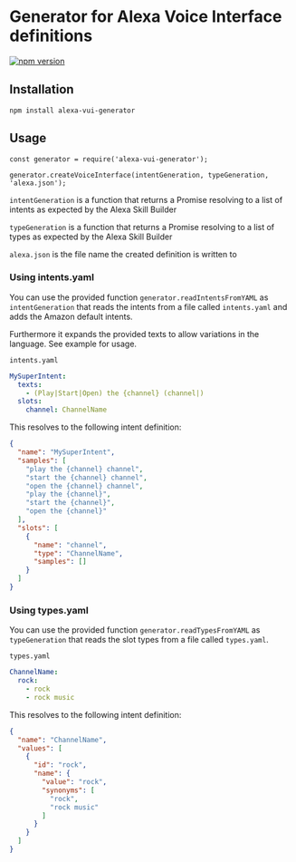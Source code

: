 # Generator for Alexa Voice Interface definitions

[![npm version](https://badge.fury.io/js/alexa-vui-generator.svg)](https://badge.fury.io/js/alexa-vui-generator)


## Installation

`npm install alexa-vui-generator`

## Usage

```
const generator = require('alexa-vui-generator');

generator.createVoiceInterface(intentGeneration, typeGeneration, 'alexa.json');
```

`intentGeneration` is a function that returns a Promise resolving to a list of intents as expected by the Alexa Skill Builder

`typeGeneration` is a function that returns a Promise resolving to a list of types as expected by the Alexa Skill Builder

`alexa.json` is the file name the created definition is written to

### Using intents.yaml

You can use the provided function `generator.readIntentsFromYAML` as `intentGeneration` that reads the intents from a file called `intents.yaml` and adds the Amazon default intents.

Furthermore it expands the provided texts to allow variations in the language. See example for usage.

`intents.yaml`
```yaml
MySuperIntent:
  texts:
    - (Play|Start|Open) the {channel} (channel|)
  slots:
    channel: ChannelName
```

This resolves to the following intent definition:

```json
{
  "name": "MySuperIntent",
  "samples": [
    "play the {channel} channel",
    "start the {channel} channel",
    "open the {channel} channel",
    "play the {channel}",
    "start the {channel}",
    "open the {channel}"
  ],
  "slots": [
    {
      "name": "channel",
      "type": "ChannelName",
      "samples": []
    }
  ]
}
```

### Using types.yaml

You can use the provided function `generator.readTypesFromYAML` as `typeGeneration` that reads the slot types from a file called `types.yaml`.

`types.yaml`
```yaml
ChannelName:
  rock:
    - rock
    - rock music
```

This resolves to the following intent definition:

```json
{
  "name": "ChannelName",
  "values": [
    {
      "id": "rock",
      "name": {
        "value": "rock",
        "synonyms": [
          "rock",
          "rock music"
        ]
      }
    }
  ]
}
```